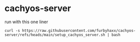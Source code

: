 # cachyos-server

run with this one liner
```
curl -s https://raw.githubusercontent.com/furbyhaxx/cachyos-server/refs/heads/main/setup_cachyos_server.sh | bash
```
